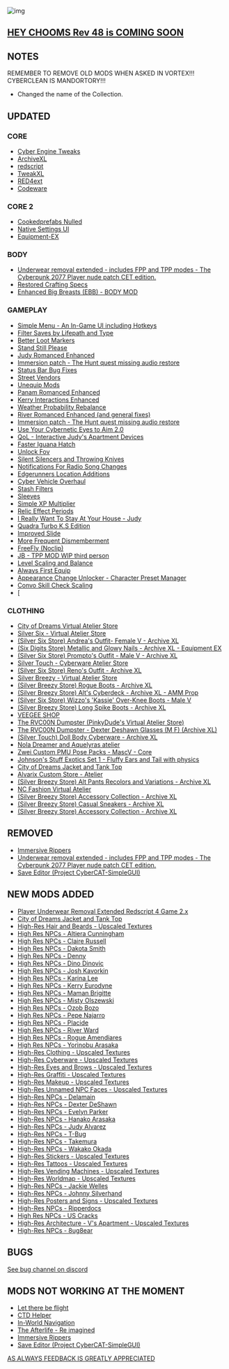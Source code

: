 ![img](https://s11.gifyu.com/images/Cuty-od-Dreams-Logo-YellowUP.png)

[HEY CHOOMS Rev 48 is COMING SOON](https://)
-

NOTES
-

REMEMBER TO REMOVE OLD MODS WHEN ASKED IN VORTEX!!! 
CYBERCLEAN IS MANDORTORY!!!

- Changed the name of the Collection.

UPDATED
-

### CORE

- [Cyber Engine Tweaks](https://www.nexusmods.com/cyberpunk2077/mods/107)
- [ArchiveXL](https://www.nexusmods.com/cyberpunk2077/mods/4198)
- [redscript](https://www.nexusmods.com/cyberpunk2077/mods/1511)
- [TweakXL](https://www.nexusmods.com/cyberpunk2077/mods/4197)
- [RED4ext](https://www.nexusmods.com/cyberpunk2077/mods/2380)
- [Codeware](https://www.nexusmods.com/cyberpunk2077/mods/7780)

### CORE 2

- [Cookedprefabs Nulled](https://www.nexusmods.com/cyberpunk2077/mods/4789)
- [Native Settings UI](https://www.nexusmods.com/cyberpunk2077/mods/3518?tab=description)
- [Equipment-EX](https://www.nexusmods.com/cyberpunk2077/mods/6945)

### BODY

- [Underwear removal extended - includes FPP and TPP modes - The Cyberpunk 2077 Player nude patch CET edition.](https://www.nexusmods.com/cyberpunk2077/mods/4605)
- [Restored Crafting Specs](https://www.nexusmods.com/cyberpunk2077/mods/4250)
- [Enhanced Big Breasts (EBB) - BODY MOD](https://www.nexusmods.com/cyberpunk2077/mods/4654?tab=description)

### GAMEPLAY

- [Simple Menu - An In-Game UI including Hotkeys](https://www.nexusmods.com/cyberpunk2077/mods/818)
- [Filter Saves by Lifepath and Type](https://www.nexusmods.com/cyberpunk2077/mods/3400)
- [Better Loot Markers](https://www.nexusmods.com/cyberpunk2077/mods/3486)
- [Stand Still Please](https://www.nexusmods.com/cyberpunk2077/mods/4714)
- [Judy Romanced Enhanced](https://www.nexusmods.com/cyberpunk2077/mods/4508)
- [Immersion patch - The Hunt quest missing audio restore](https://www.nexusmods.com/cyberpunk2077/mods/7413)
- [Status Bar Bug Fixes](https://www.nexusmods.com/cyberpunk2077/mods/4316)
- [Street Vendors](https://www.nexusmods.com/cyberpunk2077/mods/2894)
- [Unequip Mods](https://www.nexusmods.com/cyberpunk2077/mods/2358)
- [Panam Romanced Enhanced](https://www.nexusmods.com/cyberpunk2077/mods/4626?tab=description)
- [Kerry Interactions Enhanced](https://www.nexusmods.com/cyberpunk2077/mods/4990)
- [Weather Probability Rebalance](https://www.nexusmods.com/cyberpunk2077/mods/3196?tab=description)
- [River Romanced Enhanced (and general fixes)](https://www.nexusmods.com/cyberpunk2077/mods/4870)
- [Immersion patch - The Hunt quest missing audio restore](https://www.nexusmods.com/cyberpunk2077/mods/7413?tab=description)
- [Use Your Cybernetic Eyes to Aim 2.0](https://www.nexusmods.com/cyberpunk2077/mods/6793?tab=description)
- [QoL - Interactive Judy's Apartment Devices](https://www.nexusmods.com/cyberpunk2077/mods/8099)
- [Faster Iguana Hatch](https://www.nexusmods.com/cyberpunk2077/mods/5112?tab=description)
- [Unlock Fov](https://www.nexusmods.com/cyberpunk2077/mods/7989?tab=description)
- [Silent Silencers and Throwing Knives](https://www.nexusmods.com/cyberpunk2077/mods/4070?tab=description)
- [Notifications For Radio Song Changes](https://www.nexusmods.com/cyberpunk2077/mods/4631?tab=description)
- [Edgerunners Location Additions](https://www.nexusmods.com/cyberpunk2077/mods/5428?tab=description)
- [Cyber Vehicle Overhaul](https://www.nexusmods.com/cyberpunk2077/mods/3016?tab=description)
- [Stash Filters](https://www.nexusmods.com/cyberpunk2077/mods/5298)
- [Sleeves](https://www.nexusmods.com/cyberpunk2077/mods/3309)
- [Simple XP Multiplier](https://www.nexusmods.com/cyberpunk2077/mods/3136)
- [Relic Effect Periods](https://www.nexusmods.com/cyberpunk2077/mods/5113)
- [I Really Want To Stay At Your House - Judy](https://www.nexusmods.com/cyberpunk2077/mods/8753)
- [Quadra Turbo K.S Edition](https://www.nexusmods.com/cyberpunk2077/mods/8260)
- [Improved Slide](https://www.nexusmods.com/cyberpunk2077/mods/5533?tab=description)
- [More Frequent Dismemberment](https://www.nexusmods.com/cyberpunk2077/mods/3694)
- [FreeFly (Noclip)](https://www.nexusmods.com/cyberpunk2077/mods/780)
- [JB - TPP MOD WIP third person](https://www.nexusmods.com/cyberpunk2077/mods/669?tab=description)
- [Level Scaling and Balance](https://www.nexusmods.com/cyberpunk2077/mods/1712)
- [Always First Equip](https://www.nexusmods.com/cyberpunk2077/mods/2557)
- [Appearance Change Unlocker - Character Preset Manager](https://www.nexusmods.com/cyberpunk2077/mods/3850)
- [Convo Skill Check Scaling](https://www.nexusmods.com/cyberpunk2077/mods/2886)
- [

### CLOTHING

- [City of Dreams Virtual Atelier Store](https://www.nexusmods.com/cyberpunk2077/mods/8344)
- [Silver Six - Virtual Atelier Store](https://www.nexusmods.com/cyberpunk2077/mods/7032)
- [(Silver Six Store) Andrea's Outfit- Female V - Archive XL](https://www.nexusmods.com/cyberpunk2077/mods/7149)
- [(Six Digits Store) Metallic and Glowy Nails - Archive XL - Equipment EX](https://www.nexusmods.com/cyberpunk2077/mods/7527?tab=description)
- [(Silver Six Store) Prompto's Outfit - Male V - Archive XL](https://www.nexusmods.com/cyberpunk2077/mods/7836)
- [Silver Touch - Cyberware Atelier Store](https://www.nexusmods.com/cyberpunk2077/mods/8667)
- [(Silver Six Store) Reno's Outfit - Archive XL](https://www.nexusmods.com/cyberpunk2077/mods/8969)
- [Silver Breezy - Virtual Atelier Store](https://www.nexusmods.com/cyberpunk2077/mods/7773)
- [(Silver Breezy Store) Rogue Boots - Archive XL](https://www.nexusmods.com/cyberpunk2077/mods/8332)
- [(Silver Breezy Store) Alt's Cyberdeck - Archive XL - AMM Prop](https://www.nexusmods.com/cyberpunk2077/mods/8875)
- [(Silver Six Store) Wizzo's 'Kassie' Over-Knee Boots - Male V](https://www.nexusmods.com/cyberpunk2077/mods/8003)
- [(Silver Breezy Store) Long Spike Boots - Archive XL](https://www.nexusmods.com/cyberpunk2077/mods/7818)
- [VEEGEE SHOP](https://www.nexusmods.com/cyberpunk2077/mods/8183)
- [The RVC00N Dumpster (PinkyDude's Virtual Atelier Store)](https://www.nexusmods.com/cyberpunk2077/mods/5802)
- [The RVC00N Dumpster - Dexter Deshawn Glasses (M F) (Archive XL)](https://www.nexusmods.com/cyberpunk2077/mods/8958)
- [(Silver Touch) Doll Body Cyberware - Archive XL](https://www.nexusmods.com/cyberpunk2077/mods/8686)
- [Nola Dreamer and Aquelyras atelier](https://www.nexusmods.com/cyberpunk2077/mods/8704)
- [Zwei Custom PMU Pose Packs - MascV - Core](https://www.nexusmods.com/cyberpunk2077/mods/7763)
- [Johnson's Stuff Exotics Set 1 - Fluffy Ears and Tail with physics](https://www.nexusmods.com/cyberpunk2077/mods/4485)
- [City of Dreams Jacket and Tank Top](https://www.nexusmods.com/cyberpunk2077/mods/9137)
- [Alvarix Custom Store - Atelier](https://www.nexusmods.com/cyberpunk2077/mods/4602)
- [(Silver Breezy Store) Alt Pants Recolors and Variations - Archive XL](https://www.nexusmods.com/cyberpunk2077/mods/9007)
- [NC Fashion Virtual Atelier](https://www.nexusmods.com/cyberpunk2077/mods/4805)
- [(Silver Breezy Store) Accessory Collection - Archive XL](https://www.nexusmods.com/cyberpunk2077/mods/7850)
- [(Silver Breezy Store) Casual Sneakers - Archive XL](https://www.nexusmods.com/cyberpunk2077/mods/9057)
- [(Silver Breezy Store) Accessory Collection - Archive XL](https://www.nexusmods.com/cyberpunk2077/mods/7850)




REMOVED
-

- [Immersive Rippers](https://www.nexusmods.com/cyberpunk2077/mods/7064)
- [Underwear removal extended - includes FPP and TPP modes - The Cyberpunk 2077 Player nude patch CET edition.](https://www.nexusmods.com/cyberpunk2077/mods/4605?tab=description)
- [Save Editor (Project CyberCAT-SimpleGUI)](https://www.nexusmods.com/cyberpunk2077/mods/718?tab=description)

NEW MODS ADDED 
-

- [Player Underwear Removal Extended Redscript 4 Game 2.x](https://www.nexusmods.com/cyberpunk2077/mods/9264)
- [City of Dreams Jacket and Tank Top](https://www.nexusmods.com/cyberpunk2077/mods/9137?tab=description)
- [High-Res Hair and Beards - Upscaled Textures](https://www.nexusmods.com/cyberpunk2077/mods/7184?tab=description)
- [High Res NPCs - Altiera Cunningham](https://www.nexusmods.com/cyberpunk2077/mods/7624?tab=description)
- [High Res NPCs - Claire Russell](https://www.nexusmods.com/cyberpunk2077/mods/7625?tab=description)
- [High Res NPCs - Dakota Smith](https://www.nexusmods.com/cyberpunk2077/mods/7627?tab=description)
- [High Res NPCs - Denny](https://www.nexusmods.com/cyberpunk2077/mods/7626?tab=description)
- [High Res NPCs - Dino Dinovic](https://www.nexusmods.com/cyberpunk2077/mods/7628?tab=description)
- [High Res NPCs - Josh Kavorkin](https://www.nexusmods.com/cyberpunk2077/mods/7814?tab=description)
- [High Res NPCs - Karina Lee](https://www.nexusmods.com/cyberpunk2077/mods/7815?tab=description)
- [High Res NPCs - Kerry Eurodyne](https://www.nexusmods.com/cyberpunk2077/mods/7543?tab=description)
- [High Res NPCs - Maman Brigitte](https://www.nexusmods.com/cyberpunk2077/mods/7816?tab=description)
- [High Res NPCs - Misty Olszewski](https://www.nexusmods.com/cyberpunk2077/mods/7817?tab=description)
- [High Res NPCs - Ozob Bozo](https://www.nexusmods.com/cyberpunk2077/mods/7544?tab=description)
- [High Res NPCs - Pepe Najarro](https://www.nexusmods.com/cyberpunk2077/mods/7629?tab=description)
- [High Res NPCs - Placide](https://www.nexusmods.com/cyberpunk2077/mods/7887?tab=description)
- [High Res NPCs - River Ward](https://www.nexusmods.com/cyberpunk2077/mods/7886?tab=description)
- [High Res NPCs - Rogue Amendiares](https://www.nexusmods.com/cyberpunk2077/mods/7545?tab=description)
- [High Res NPCs - Yorinobu Arasaka](https://www.nexusmods.com/cyberpunk2077/mods/7960?tab=description)
- [High-Res Clothing - Upscaled Textures](https://www.nexusmods.com/cyberpunk2077/mods/7301?tab=description)
- [High-Res Cyberware - Upscaled Textures](https://www.nexusmods.com/cyberpunk2077/mods/6064?tab=description)
- [High-Res Eyes and Brows - Upscaled Textures](https://www.nexusmods.com/cyberpunk2077/mods/6117?tab=description)
- [High-Res Graffiti - Upscaled Textures](https://www.nexusmods.com/cyberpunk2077/mods/6300?tab=description)
- [High-Res Makeup - Upscaled Textures](https://www.nexusmods.com/cyberpunk2077/mods/6053?tab=description)
- [High-Res Unnamed NPC Faces - Upscaled Textures](https://www.nexusmods.com/cyberpunk2077/mods/7089?tab=description)
- [High-Res NPCs - Delamain](https://www.nexusmods.com/cyberpunk2077/mods/7540?tab=description)
- [High-Res NPCs - Dexter DeShawn](https://www.nexusmods.com/cyberpunk2077/mods/7172?tab=description)
- [High-Res NPCs - Evelyn Parker](https://www.nexusmods.com/cyberpunk2077/mods/7541?tab=description)
- [High-Res NPCs - Hanako Arasaka](https://www.nexusmods.com/cyberpunk2077/mods/7542?tab=description)
- [High-Res NPCs - Judy Alvarez](https://www.nexusmods.com/cyberpunk2077/mods/7430?tab=description)
- [High-Res NPCs - T-Bug](https://www.nexusmods.com/cyberpunk2077/mods/7431?tab=description)
- [High-Res NPCs - Takemura](https://www.nexusmods.com/cyberpunk2077/mods/7272?tab=description)
- [High-Res NPCs - Wakako Okada](https://www.nexusmods.com/cyberpunk2077/mods/7432?tab=description)
- [High-Res Stickers - Upscaled Textures](https://www.nexusmods.com/cyberpunk2077/mods/7282?tab=description)
- [High-Res Tattoos - Upscaled Textures](https://www.nexusmods.com/cyberpunk2077/mods/6036?tab=description)
- [High-Res Vending Machines - Upscaled Textures](https://www.nexusmods.com/cyberpunk2077/mods/7261?tab=description)
- [High-Res Worldmap - Upscaled Textures](https://www.nexusmods.com/cyberpunk2077/mods/7180?tab=description)
- [High-Res NPCs - Jackie Welles](https://www.nexusmods.com/cyberpunk2077/mods/7163?tab=description)
- [High-Res NPCs - Johnny Silverhand](https://www.nexusmods.com/cyberpunk2077/mods/7168?tab=description)
- [High-Res Posters and Signs - Upscaled Textures](https://www.nexusmods.com/cyberpunk2077/mods/6795?tab=description)
- [High-Res NPCs - Ripperdocs](https://www.nexusmods.com/cyberpunk2077/mods/7169?tab=description)
- [High Res NPCs - US Cracks](https://www.nexusmods.com/cyberpunk2077/mods/7957?tab=description)
- [High-Res Architecture - V's Apartment - Upscaled Textures](https://www.nexusmods.com/cyberpunk2077/mods/6305?tab=description)
- [High-Res NPCs - 8ug8ear](https://www.nexusmods.com/cyberpunk2077/mods/7167?tab=description)

BUGS
-

 [See bug channel on discord](https://discord.gg/xZNztPjA2u)
 

MODS NOT WORKING AT THE MOMENT 
-

- [Let there be flight](https://)
- [CTD Helper](https://)
- [In-World Navigation](https://)
- [The Afterlife - Re imagined](https://)
- [Immersive Rippers](https://www.nexusmods.com/cyberpunk2077/mods/7064)
- [Save Editor (Project CyberCAT-SimpleGUI)](https://www.nexusmods.com/cyberpunk2077/mods/718?tab=description)

[AS ALWAYS FEEDBACK IS GREATLY APPRECIATED](https://)

